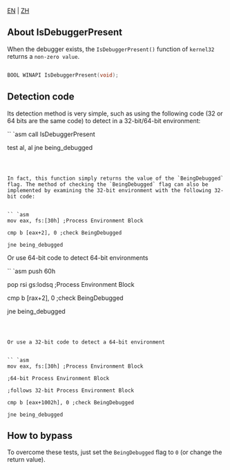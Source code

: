 [EN](./isdebuggerpresent.md) | [ZH](./isdebuggerpresent-zh.md)
## About IsDebuggerPresent


When the debugger exists, the `IsDebuggerPresent()` function of `kernel32` returns a `non-zero value`.


``` c++

BOOL WINAPI IsDebuggerPresent(void);

```



## Detection code


Its detection method is very simple, such as using the following code (32 or 64 bits are the same code) to detect in a 32-bit/64-bit environment:


`` `asm
call IsDebuggerPresent

test al, al
jne being_debugged

```



In fact, this function simply returns the value of the `BeingDebugged` flag. The method of checking the `BeingDebugged` flag can also be implemented by examining the 32-bit environment with the following 32-bit code:


`` `asm
mov eax, fs:[30h] ;Process Environment Block

cmp b [eax+2], 0 ;check BeingDebugged

jne being_debugged

```



Or use 64-bit code to detect 64-bit environments


`` `asm
push 60h

pop rsi
gs:lodsq ;Process Environment Block

cmp b [rax+2], 0 ;check BeingDebugged

jne being_debugged

```



Or use a 32-bit code to detect a 64-bit environment


`` `asm
mov eax, fs:[30h] ;Process Environment Block

;64-bit Process Environment Block

;follows 32-bit Process Environment Block

cmp b [eax+1002h], 0 ;check BeingDebugged

jne being_debugged

```



## How to bypass


To overcome these tests, just set the `BeingDebugged` flag to `0` (or change the return value).